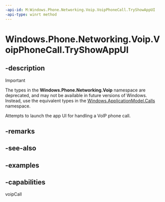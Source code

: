 ```yaml
---
-api-id: M:Windows.Phone.Networking.Voip.VoipPhoneCall.TryShowAppUI
-api-type: winrt method
---
```


<!-- Method syntax.
public void VoipPhoneCall.TryShowAppUI()
-->

# Windows.Phone.Networking.Voip.VoipPhoneCall.TryShowAppUI

## -description

> [!IMPORTANT]
> The types in the **Windows.Phone.Networking.Voip** namespace are deprecated, and may not be available in future versions of Windows. Instead, use the equivalent types in the [Windows.ApplicationModel.Calls](/uwp/api/windows.applicationmodel.calls) namespace.

Attempts to launch the app UI for handling a VoIP phone call.

## -remarks

## -see-also

## -examples

## -capabilities
voipCall
